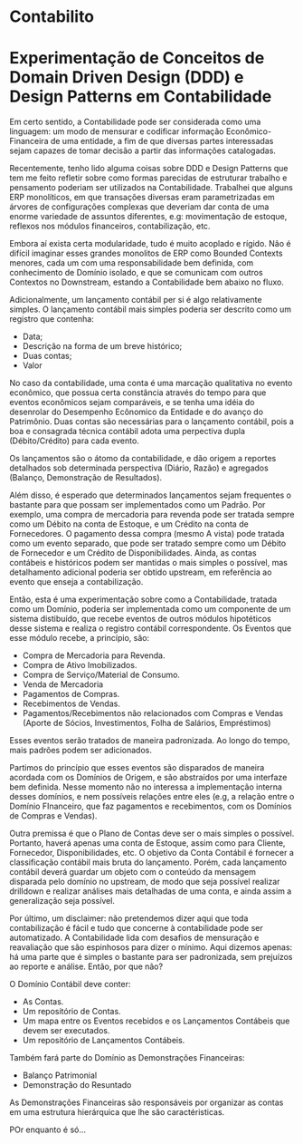 # Contabilito

# Experimentação de Conceitos de Domain Driven Design (DDD) e Design Patterns em Contabilidade

Em certo sentido, a Contabilidade pode ser considerada como uma linguagem: um modo de mensurar e codificar informação Econômico-Financeira de uma entidade, a fim de que diversas partes interessadas sejam capazes de tomar decisão a partir das informações catalogadas.

Recentemente, tenho lido alguma coisas sobre DDD e Design Patterns que tem me feito refletir sobre como formas parecidas de estruturar trabalho e pensamento poderiam ser utilizados na Contabilidade. Trabalhei que alguns ERP monolíticos, em que transações diversas eram parametrizadas em árvores de configurações complexas que deveriam dar conta de uma enorme variedade de assuntos diferentes, e.g: movimentação de estoque, reflexos nos módulos financeiros, contabilização, etc.

Embora aí exista certa modularidade, tudo é muito acoplado e rígido. Não é difícil imaginar esses grandes monolitos de ERP como Bounded Contexts menores, cada um com uma responsabilidade bem definida, com conhecimento de Domínio isolado, e que se comunicam com outros Contextos no Downstream, estando a Contabilidade bem abaixo no fluxo.

Adicionalmente, um lançamento contábil per si é algo relativamente simples. O lançamento contábil mais simples poderia ser descrito como um registro que contenha:

- Data;
- Descrição na forma de um breve histórico;
- Duas contas;
- Valor

No caso da contabilidade, uma conta é uma marcação qualitativa no evento econômico, que possua certa constância através do tempo para que eventos econômicos sejam comparáveis, e se tenha uma idéia do desenrolar do Desempenho Ecônomico da Entidade e do avanço do Patrimônio. Duas contas são necessárias para o lançamento contábil, pois a boa e consagrada técnica contábil adota uma perpectiva dupla (Débito/Crédito) para cada evento.

Os lançamentos são o átomo da contabilidade, e dão origem a reportes detalhados sob determinada perspectiva (Diário, Razão) e agregados (Balanço, Demonstração de Resultados).

Além disso, é esperado que determinados lançamentos sejam frequentes o bastante para que possam ser implementados como um Padrão. Por exemplo, uma compra de mercadoria para revenda pode ser tratada sempre como um Débito na conta de Estoque, e um Crédito na conta de Fornecedores. O pagamento dessa compra (mesmo A vista) pode tratada como um evento separado, que pode ser tratado sempre como um Débito de Fornecedor e um Crédito de Disponibilidades. Ainda, as contas contábeis e históricos podem ser mantidas o mais simples o possível, mas detalhamento adicional poderia ser obtido upstream, em referência ao evento que enseja a contabilização.

Então, esta é uma experimentação sobre como a Contabilidade, tratada como um Domínio, poderia ser implementada como um componente de um sistema distibuído, que recebe eventos de outros módulos hipotéticos desse sistema e realiza o registro contábil correspondente. Os Eventos que esse módulo recebe, a princípio, são:

- Compra de Mercadoria para Revenda.
- Compra de Ativo Imobilizados.
- Compra de Serviço/Material de Consumo.
- Venda de Mercadoria
- Pagamentos de Compras.
- Recebimentos de Vendas.
- Pagamentos/Recebimentos não relacionados com Compras e Vendas (Aporte de Sócios, Investimentos, Folha de Salários, Empréstimos)

Esses eventos serão tratados de maneira padronizada. Ao longo do tempo, mais padrões podem ser adicionados.

Partimos do princípio que esses eventos são disparados de maneira acordada com os Domínios de Origem, e são abstraídos por uma interfaze bem definida. Nesse momento não no interessa a implementação interna desses domínios, e nem possíveis relações entre eles (e.g, a relação entre o Domínio FInanceiro, que faz pagamentos e recebimentos, com os Domínios de Compras e Vendas).

Outra premissa é que o Plano de Contas deve ser o mais simples o possível. Portanto, haverá apenas uma conta de Estoque, assim como para Cliente, Fornecedor, Disponibilidades, etc. O objetivo da Conta Contábil é fornecer a classificação contábil mais bruta do lançamento. Porém, cada lançamento contábil deverá guardar um objeto com o conteúdo da mensagem disparada pelo domínio no upstream, de modo que seja possível realizar drilldown e realizar análises mais detalhadas de uma conta, e ainda assim a generalização seja possível.

Por último, um disclaimer: não pretendemos dizer aqui que toda contabilização é fácil e tudo que concerne à contabilidade pode ser automatizado. A Contabilidade lida com desafios de mensuração e reavaliação que são espinhosos para dizer o mínimo. Aqui dizemos apenas: há uma parte que é simples o bastante para ser padronizada, sem prejuízos ao reporte e análise. Então, por que não?

O Domínio Contábil deve conter:

- As Contas.
- Um repositório de Contas.
- Um mapa entre os Eventos recebidos e os Lançamentos Contábeis que devem ser executados.
- Um repositório de Lançamentos Contábeis.

Também fará parte do Domínio as Demonstrações Financeiras:
- Balanço Patrimonial
- Demonstração do Resuntado

As Demonstrações Financeiras são responsáveis por organizar as contas em uma estrutura hierárquica que lhe são caractéristicas.

POr enquanto é só...

